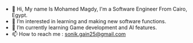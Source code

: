- 👋 Hi, My name Is Mohamed Magdy, I'm a Software Engineer From Cairo, Egypt. 
- 👀 I’m interested in learning and making new software functions.
- 🌱 I’m currently learning Game development and AI features.
- 📫 How to reach me : sonik.gain25@gmail.com
